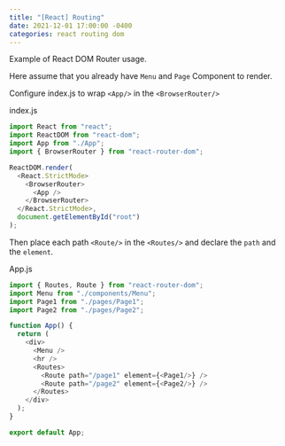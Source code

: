 ```yaml
---
title: "[React] Routing"
date: 2021-12-01 17:00:00 -0400
categories: react routing dom
---
```


Example of React DOM Router usage.

Here assume that you already have `Menu` and `Page` Component to render.

Configure index.js to wrap `<App/>` in the `<BrowserRouter/>`

index.js
```js
import React from "react";
import ReactDOM from "react-dom";
import App from "./App";
import { BrowserRouter } from "react-router-dom";

ReactDOM.render(
  <React.StrictMode>
    <BrowserRouter>
      <App />
    </BrowserRouter>
  </React.StrictMode>,
  document.getElementById("root")
);
```

Then place each path `<Route/>` in the `<Routes/>` and declare the `path` and the `element`.

App.js
```js
import { Routes, Route } from "react-router-dom";
import Menu from "./components/Menu";
import Page1 from "./pages/Page1";
import Page2 from "./pages/Page2";

function App() {
  return (
    <div>
      <Menu />
      <hr />
      <Routes>
        <Route path="/page1" element={<Page1/>} />
        <Route path="/page2" element={<Page2/>} />
      </Routes>
    </div>
  );
}

export default App;
```
